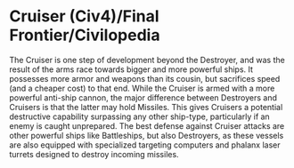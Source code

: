# Cruiser (Civ4)/Final Frontier/Civilopedia

The Cruiser is one step of development beyond the Destroyer, and was the result of the arms race towards bigger and more powerful ships. It possesses more armor and weapons than its cousin, but sacrifices speed (and a cheaper cost) to that end. While the Cruiser is armed with a more powerful anti-ship cannon, the major difference between Destroyers and Cruisers is that the latter may hold Missiles. This gives Cruisers a potential destructive capability surpassing any other ship-type, particularly if an enemy is caught unprepared. The best defense against Cruiser attacks are other powerful ships like Battleships, but also Destroyers, as these vessels are also equipped with specialized targeting computers and phalanx laser turrets designed to destroy incoming missiles.